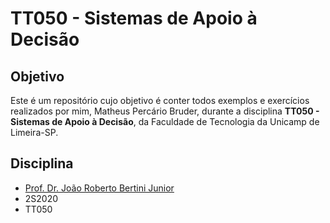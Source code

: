 # TT050 - Sistemas de Apoio à Decisão

## Objetivo
Este é um repositório cujo objetivo é conter todos exemplos e exercícios realizados por mim, Matheus Percário Bruder, durante a disciplina **TT050 - Sistemas de Apoio à Decisão**, da Faculdade de Tecnologia da Unicamp de Limeira-SP.

## Disciplina
* [Prof. Dr. João Roberto Bertini Junior](https://www.ft.unicamp.br/pt-br/pessoas/docentes/bertini)
* 2S2020
* TT050